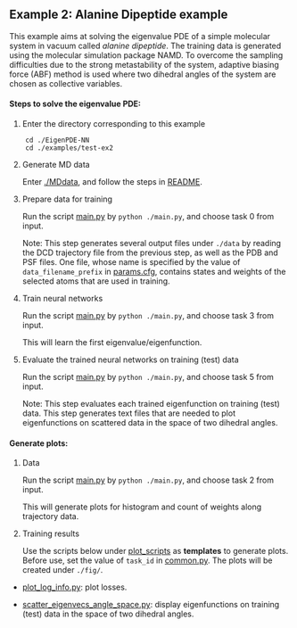 ## Example 2: Alanine Dipeptide example 

This example aims at solving the eigenvalue PDE of a simple molecular system in vacuum called *alanine dipeptide*.  The training data is generated using the molecular simulation package NAMD. To overcome the sampling difficulties due to the strong metastability of the system, adaptive biasing force (ABF) method is used where two dihedral angles of the system are chosen as collective variables.

#### Steps to solve the eigenvalue PDE:

1. Enter the directory corresponding to this example

```
    cd ./EigenPDE-NN
    cd ./examples/test-ex2
```

2. Generate MD data

	Enter [./MDdata](./MDdata), and follow the steps in [README](./MDdata/README.md).

3. Prepare data for training 

	  Run the script [main.py](./main.py) by `python ./main.py`, and choose task 0 from input.

	  Note: This step generates several output files under `./data` by reading the DCD trajectory file from the previous step, as well as the PDB and PSF files. One file, whose name is specified by the value of `data_filename_prefix` in [params.cfg](./params.cfg), contains states and weights of the selected atoms that are used in training.

4. Train neural networks

	  Run the script [main.py](./main.py) by `python ./main.py`, and choose task 3 from input.

	  This will learn the first eigenvalue/eigenfunction.

5. Evaluate the trained neural networks on training (test) data

	  Run the script [main.py](./main.py) by `python ./main.py`, and choose task 5 from input.

	  Note: This step evaluates each trained eigenfunction on training (test) data. This step generates text files that are needed to plot eigenfunctions on scattered data in the space of two dihedral angles.

#### Generate plots:
1. Data

	Run the script [main.py](./main.py) by `python ./main.py`, and choose task 2 from input.

	This will generate plots for histogram and count of weights along trajectory data.

2. Training results

	Use the scripts below under [plot_scripts](../../plot_scripts/) as **templates** to generate plots. Before use, set the value of `task_id` in [common.py](../../plot_scripts/common.py).  The plots will be created under `./fig/`.

  - [plot_log_info.py](../../plot_scripts/plot_log_info.py): plot losses.

  - [scatter_eigenvecs_angle_space.py](../../plot_scripts/scatter_eigenvecs_angle_space.py): display eigenfunctions on training (test) data in the space of two dihedral angles.


